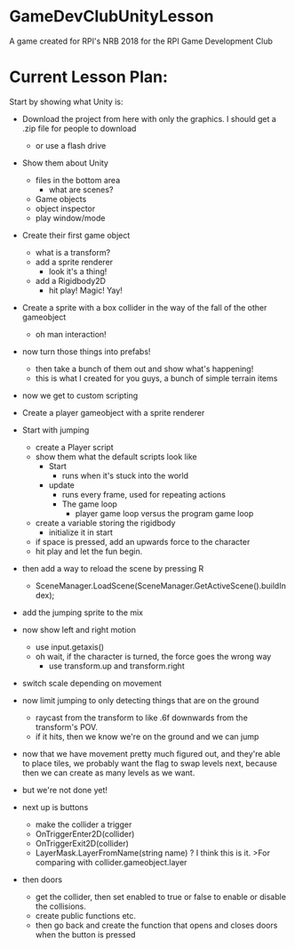 # GameDevClubUnityLesson
A game created for RPI's NRB 2018 for the RPI Game Development Club



# Current Lesson Plan:
Start by showing what Unity is:
- Download the project from here with only the graphics. I should get a .zip file for people to download
	- or use a flash drive
- Show them about Unity
	- files in the bottom area
		- what are scenes?
	- Game objects
	- object inspector
	- play window/mode
- Create their first game object
	- what is a transform?
	- add a sprite renderer
		- look it's a thing!
	- add a Rigidbody2D
		- hit play! Magic! Yay!
- Create a sprite with a box collider in the way of the fall of the other gameobject
	- oh man interaction!
- now turn those things into prefabs!
	- then take a bunch of them out and show what's happening!
	- this is what I created for you guys, a bunch of simple terrain items

- now we get to custom scripting
- Create a player gameobject with a sprite renderer
- Start with jumping
	- create a Player script
	- show them what the default scripts look like
		- Start
			- runs when it's stuck into the world
		- update
			- runs every frame, used for repeating actions
			- The game loop
				- player game loop versus the program game loop
	- create a variable storing the rigidbody
		- initialize it in start
	- if space is pressed, add an upwards force to the character
	- hit play and let the fun begin.
- then add a way to reload the scene by pressing R
	- SceneManager.LoadScene(SceneManager.GetActiveScene().buildIndex);
- add the jumping sprite to the mix
- now show left and right motion
	- use input.getaxis()
	- oh wait, if the character is turned, the force goes the wrong way
		- use transform.up and transform.right
- switch scale depending on movement
- now limit jumping to only detecting things that are on the ground
	- raycast from the transform to like .6f downwards from the transform's POV.
	- if it hits, then we know we're on the ground and we can jump

- now that we have movement pretty much figured out, and they're able to place tiles, we probably want the flag to swap levels next, because then we can create as many levels as we want.
- but we're not done yet!
- next up is buttons
	- make the collider a trigger
	- OnTriggerEnter2D(collider)
	- OnTriggerExit2D(collider)
	- LayerMask.LayerFromName(string name) ? I think this is it. >For comparing with collider.gameobject.layer
- then doors
	- get the collider, then set enabled to true or false to enable or disable the collisions.
	- create public functions etc.
	- then go back and create the function that opens and closes doors when the button is pressed
